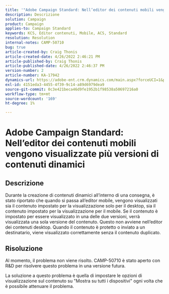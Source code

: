 ```yaml
---
title: '"Adobe Campaign Standard: Nell’editor dei contenuti mobili vengono visualizzate più versioni di contenuti dinamici.'
description: Descrizione
solution: Campaign
product: Campaign
applies-to: Campaign Standard
keywords: KCS, Editor contenuti, Mobile, ACS, Standard
resolution: Resolution
internal-notes: CAMP-50710
bug: true
article-created-by: Craig Thonis
article-created-date: 4/26/2022 2:46:21 PM
article-published-by: Craig Thonis
article-published-date: 4/26/2022 2:46:37 PM
version-number: 2
article-number: KA-17942
dynamics-url: https://adobe-ent.crm.dynamics.com/main.aspx?forceUCI=1&pagetype=entityrecord&etn=knowledgearticle&id=bf9ea09f-6fc5-ec11-a7b6-0022480a10ee
exl-id: 4151eda3-4455-4f39-9c14-a89d6979dea9
source-git-commit: 0c3e421beca46d9fe1952b1f98538a50697216a0
workflow-type: tm+mt
source-wordcount: '169'
ht-degree: 1%

---
```


# Adobe Campaign Standard: Nell’editor dei contenuti mobili vengono visualizzate più versioni di contenuti dinamici

## Descrizione


Durante la creazione di contenuti dinamici all’interno di una consegna, è stato riportato che quando si passa all’editor mobile, vengono visualizzati sia il contenuto impostato per la visualizzazione solo per il desktop, sia il contenuto impostato per la visualizzazione per il mobile. Se il contenuto è impostato per essere visualizzato in una delle due versioni, verrà visualizzata una sola versione del contenuto. Questo non avviene nell’editor dei contenuti desktop. Quando il contenuto è protetto o inviato a un destinatario, viene visualizzato correttamente senza il contenuto duplicato.


## Risoluzione


Al momento, il problema non viene risolto. CAMP-50710 è stato aperto con R&amp;D per risolvere questo problema in una versione futura.



La soluzione a questo problema è quella di impostare le opzioni di visualizzazione sul contenuto su &quot;Mostra su tutti i dispositivi&quot; ogni volta che è possibile attenuare il problema.
